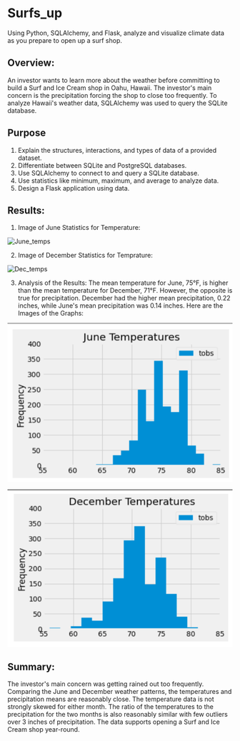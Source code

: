 # Surfs_up
Using Python, SQLAlchemy, and Flask, analyze and visualize climate data as you prepare to open up a surf shop.

## Overview:
An investor wants to learn more about the weather before committing to build a Surf and Ice Cream shop in Oahu, Hawaii.  The investor's main concern is the precipitation forcing the shop to close too frequently.  To analyze Hawaii's weather data, SQLAlchemy was used to query the SQLite database. 

## Purpose
1. Explain the structures, interactions, and types of data of a provided dataset.
2. Differentiate between SQLite and PostgreSQL databases.
3. Use SQLAlchemy to connect to and query a SQLite database.
4. Use statistics like minimum, maximum, and average to analyze data.
5. Design a Flask application using data.

## Results:

1. Image of June Statistics for Temperature:

![June_temps](https://github.com/nayanbarhate/Surfs_up/blob/main/Resources/June_temp.png)

2. Image of December Statistics for Temprature:

![Dec_temps](https://github.com/nayanbarhate/Surfs_up/blob/main/Resources/Dec_temp.png)

3. Analysis of the Results:
The mean temperature for June, 75°F, is higher than the mean temperature for December, 71°F. However, the opposite is true for precipitation. December had the higher mean precipitation, 0.22 inches, while June's mean precipitation was 0.14 inches.
Here are the Images of the Graphs:

![June_graph_temp](https://github.com/nayanbarhate/Surfs_up/blob/main/Resources/June_graph_temp.png)

![Dec_graph_temp](https://github.com/nayanbarhate/Surfs_up/blob/main/Resources/Dec_graph_temp.png)

## Summary:
The investor's main concern was getting rained out too frequently.  Comparing the June and December weather patterns, the temperatures and precipitation means are reasonably close.  The temperature data is not strongly skewed for either month.  The ratio of the temperatures to the precipitation for the two months is also reasonably similar with few outliers over 3 inches of precipitation.  The data supports opening a Surf and Ice Cream shop year-round.



